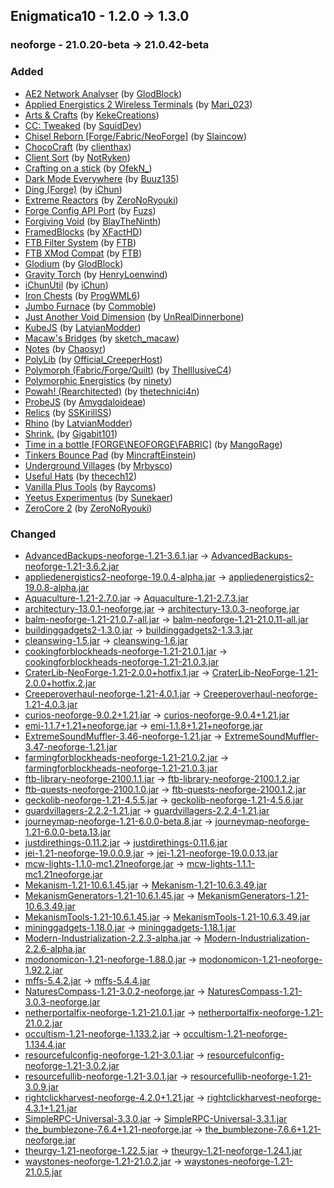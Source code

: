 ## Enigmatica10 - 1.2.0 -> 1.3.0

### neoforge - 21.0.20-beta -> 21.0.42-beta

### Added

  * [AE2 Network Analyser](https://www.curseforge.com/minecraft/mc-mods/ae2-network-analyser) (by [GlodBlock](https://www.curseforge.com/members/GlodBlock/projects))
  * [Applied Energistics 2 Wireless Terminals](https://www.curseforge.com/minecraft/mc-mods/applied-energistics-2-wireless-terminals) (by [Mari_023](https://www.curseforge.com/members/Mari_023/projects))
  * [Arts & Crafts](https://www.curseforge.com/minecraft/mc-mods/artsandcrafts) (by [KekeCreations](https://www.curseforge.com/members/KekeCreations/projects))
  * [CC: Tweaked](https://www.curseforge.com/minecraft/mc-mods/cc-tweaked) (by [SquidDev](https://www.curseforge.com/members/SquidDev/projects))
  * [Chisel Reborn [Forge/Fabric/NeoForge]](https://www.curseforge.com/minecraft/mc-mods/chisel-reborn) (by [Slaincow](https://www.curseforge.com/members/Slaincow/projects))
  * [ChocoCraft](https://www.curseforge.com/minecraft/mc-mods/chococraft) (by [clienthax](https://www.curseforge.com/members/clienthax/projects))
  * [Client Sort](https://www.curseforge.com/minecraft/mc-mods/clientsort) (by [NotRyken](https://www.curseforge.com/members/NotRyken/projects))
  * [Crafting on a stick](https://www.curseforge.com/minecraft/mc-mods/crafting-on-a-stick) (by [OfekN_](https://www.curseforge.com/members/OfekN_/projects))
  * [Dark Mode Everywhere](https://www.curseforge.com/minecraft/mc-mods/dark-mode-everywhere) (by [Buuz135](https://www.curseforge.com/members/Buuz135/projects))
  * [Ding (Forge)](https://www.curseforge.com/minecraft/mc-mods/ding) (by [iChun](https://www.curseforge.com/members/iChun/projects))
  * [Extreme Reactors](https://www.curseforge.com/minecraft/mc-mods/extreme-reactors) (by [ZeroNoRyouki](https://www.curseforge.com/members/ZeroNoRyouki/projects))
  * [Forge Config API Port](https://www.curseforge.com/minecraft/mc-mods/forge-config-api-port-fabric) (by [Fuzs](https://www.curseforge.com/members/Fuzs/projects))
  * [Forgiving Void](https://www.curseforge.com/minecraft/mc-mods/forgiving-void) (by [BlayTheNinth](https://www.curseforge.com/members/BlayTheNinth/projects))
  * [FramedBlocks](https://www.curseforge.com/minecraft/mc-mods/framedblocks) (by [XFactHD](https://www.curseforge.com/members/XFactHD/projects))
  * [FTB Filter System](https://www.curseforge.com/minecraft/mc-mods/ftb-filter-system) (by [FTB](https://www.curseforge.com/members/FTB/projects))
  * [FTB XMod Compat](https://www.curseforge.com/minecraft/mc-mods/ftb-xmod-compat) (by [FTB](https://www.curseforge.com/members/FTB/projects))
  * [Glodium](https://www.curseforge.com/minecraft/mc-mods/glodium) (by [GlodBlock](https://www.curseforge.com/members/GlodBlock/projects))
  * [Gravity Torch](https://www.curseforge.com/minecraft/mc-mods/gravity-torch) (by [HenryLoenwind](https://www.curseforge.com/members/HenryLoenwind/projects))
  * [iChunUtil](https://www.curseforge.com/minecraft/mc-mods/ichunutil) (by [iChun](https://www.curseforge.com/members/iChun/projects))
  * [Iron Chests](https://www.curseforge.com/minecraft/mc-mods/iron-chests) (by [ProgWML6](https://www.curseforge.com/members/ProgWML6/projects))
  * [Jumbo Furnace](https://www.curseforge.com/minecraft/mc-mods/jumbo-furnace) (by [Commoble](https://www.curseforge.com/members/Commoble/projects))
  * [Just Another Void Dimension](https://www.curseforge.com/minecraft/mc-mods/javd) (by [UnRealDinnerbone](https://www.curseforge.com/members/UnRealDinnerbone/projects))
  * [KubeJS](https://www.curseforge.com/minecraft/mc-mods/kubejs) (by [LatvianModder](https://www.curseforge.com/members/LatvianModder/projects))
  * [Macaw's Bridges](https://www.curseforge.com/minecraft/mc-mods/macaws-bridges) (by [sketch_macaw](https://www.curseforge.com/members/sketch_macaw/projects))
  * [Notes](https://www.curseforge.com/minecraft/mc-mods/notes) (by [Chaosyr](https://www.curseforge.com/members/Chaosyr/projects))
  * [PolyLib](https://www.curseforge.com/minecraft/mc-mods/polylib) (by [Official_CreeperHost](https://www.curseforge.com/members/Official_CreeperHost/projects))
  * [Polymorph (Fabric/Forge/Quilt)](https://www.curseforge.com/minecraft/mc-mods/polymorph) (by [TheIllusiveC4](https://www.curseforge.com/members/TheIllusiveC4/projects))
  * [Polymorphic Energistics](https://www.curseforge.com/minecraft/mc-mods/polymorphic-energistics) (by [ninety](https://www.curseforge.com/members/ninety/projects))
  * [Powah! (Rearchitected)](https://www.curseforge.com/minecraft/mc-mods/powah-rearchitected) (by [thetechnici4n](https://www.curseforge.com/members/thetechnici4n/projects))
  * [ProbeJS](https://www.curseforge.com/minecraft/mc-mods/probejs) (by [Amygdaloideae](https://www.curseforge.com/members/Amygdaloideae/projects))
  * [Relics](https://www.curseforge.com/minecraft/mc-mods/relics-mod) (by [SSKirillSS](https://www.curseforge.com/members/SSKirillSS/projects))
  * [Rhino](https://www.curseforge.com/minecraft/mc-mods/rhino) (by [LatvianModder](https://www.curseforge.com/members/LatvianModder/projects))
  * [Shrink.](https://www.curseforge.com/minecraft/mc-mods/shrink_) (by [Gigabit101](https://www.curseforge.com/members/Gigabit101/projects))
  * [Time in a bottle [FORGE\NEOFORGE\FABRIC]](https://www.curseforge.com/minecraft/mc-mods/time-in-a-bottle-universal) (by [MangoRage](https://www.curseforge.com/members/MangoRage/projects))
  * [Tinkers Bounce Pad](https://www.curseforge.com/minecraft/mc-mods/tinkers-bounce-pad) (by [MincraftEinstein](https://www.curseforge.com/members/MincraftEinstein/projects))
  * [Underground Villages](https://www.curseforge.com/minecraft/mc-mods/underground-villages) (by [Mrbysco](https://www.curseforge.com/members/Mrbysco/projects))
  * [Useful Hats](https://www.curseforge.com/minecraft/mc-mods/useful-hats) (by [thecech12](https://www.curseforge.com/members/thecech12/projects))
  * [Vanilla Plus Tools](https://www.curseforge.com/minecraft/mc-mods/vanilla-tools) (by [Raycoms](https://www.curseforge.com/members/Raycoms/projects))
  * [Yeetus Experimentus](https://www.curseforge.com/minecraft/mc-mods/yeetusexperimentus) (by [Sunekaer](https://www.curseforge.com/members/Sunekaer/projects))
  * [ZeroCore 2](https://www.curseforge.com/minecraft/mc-mods/zerocore) (by [ZeroNoRyouki](https://www.curseforge.com/members/ZeroNoRyouki/projects))

### Changed

  * [AdvancedBackups-neoforge-1.21-3.6.1.jar](https://www.curseforge.com/minecraft/mc-mods/advanced-backups/files/5454253) -> [AdvancedBackups-neoforge-1.21-3.6.2.jar](https://www.curseforge.com/minecraft/mc-mods/advanced-backups/files/5468507)
  * [appliedenergistics2-neoforge-19.0.4-alpha.jar](https://www.curseforge.com/minecraft/mc-mods/applied-energistics-2/files/5442679) -> [appliedenergistics2-19.0.8-alpha.jar](https://www.curseforge.com/minecraft/mc-mods/applied-energistics-2/files/5490518)
  * [Aquaculture-1.21-2.7.0.jar](https://www.curseforge.com/minecraft/mc-mods/aquaculture/files/5442604) -> [Aquaculture-1.21-2.7.3.jar](https://www.curseforge.com/minecraft/mc-mods/aquaculture/files/5484631)
  * [architectury-13.0.1-neoforge.jar](https://www.curseforge.com/minecraft/mc-mods/architectury-api/files/5424664) -> [architectury-13.0.3-neoforge.jar](https://www.curseforge.com/minecraft/mc-mods/architectury-api/files/5490620)
  * [balm-neoforge-1.21-21.0.7-all.jar](https://www.curseforge.com/minecraft/mc-mods/balm/files/5442096) -> [balm-neoforge-1.21-21.0.11-all.jar](https://www.curseforge.com/minecraft/mc-mods/balm/files/5485041)
  * [buildinggadgets2-1.3.0.jar](https://www.curseforge.com/minecraft/mc-mods/building-gadgets/files/5442392) -> [buildinggadgets2-1.3.3.jar](https://www.curseforge.com/minecraft/mc-mods/building-gadgets/files/5464117)
  * [cleanswing-1.5.jar](https://www.curseforge.com/minecraft/mc-mods/clean-swing-through-grass/files/5430474) -> [cleanswing-1.6.jar](https://www.curseforge.com/minecraft/mc-mods/clean-swing-through-grass/files/5481920)
  * [cookingforblockheads-neoforge-1.21-21.0.1.jar](https://www.curseforge.com/minecraft/mc-mods/cooking-for-blockheads/files/5427027) -> [cookingforblockheads-neoforge-1.21-21.0.3.jar](https://www.curseforge.com/minecraft/mc-mods/cooking-for-blockheads/files/5476978)
  * [CraterLib-NeoForge-1.21-2.0.0+hotfix.1.jar](https://www.curseforge.com/minecraft/mc-mods/craterlib/files/5426707) -> [CraterLib-NeoForge-1.21-2.0.0+hotfix.2.jar](https://www.curseforge.com/minecraft/mc-mods/craterlib/files/5468655)
  * [Creeperoverhaul-neoforge-1.21-4.0.1.jar](https://www.curseforge.com/minecraft/mc-mods/creeper-overhaul/files/5451229) -> [Creeperoverhaul-neoforge-1.21-4.0.3.jar](https://www.curseforge.com/minecraft/mc-mods/creeper-overhaul/files/5483979)
  * [curios-neoforge-9.0.2+1.21.jar](https://www.curseforge.com/minecraft/mc-mods/curios-continuation/files/5441959) -> [curios-neoforge-9.0.4+1.21.jar](https://www.curseforge.com/minecraft/mc-mods/curios-continuation/files/5476603)
  * [emi-1.1.7+1.21+neoforge.jar](https://www.curseforge.com/minecraft/mc-mods/emi/files/5436759) -> [emi-1.1.8+1.21+neoforge.jar](https://www.curseforge.com/minecraft/mc-mods/emi/files/5481786)
  * [ExtremeSoundMuffler-3.46-neoforge-1.21.jar](https://www.curseforge.com/minecraft/mc-mods/extreme-sound-muffler/files/5425215) -> [ExtremeSoundMuffler-3.47-neoforge-1.21.jar](https://www.curseforge.com/minecraft/mc-mods/extreme-sound-muffler/files/5486270)
  * [farmingforblockheads-neoforge-1.21-21.0.2.jar](https://www.curseforge.com/minecraft/mc-mods/farming-for-blockheads/files/5426962) -> [farmingforblockheads-neoforge-1.21-21.0.3.jar](https://www.curseforge.com/minecraft/mc-mods/farming-for-blockheads/files/5492595)
  * [ftb-library-neoforge-2100.1.1.jar](https://www.curseforge.com/minecraft/mc-mods/ftb-library-forge/files/5454538) -> [ftb-library-neoforge-2100.1.2.jar](https://www.curseforge.com/minecraft/mc-mods/ftb-library-forge/files/5482367)
  * [ftb-quests-neoforge-2100.1.0.jar](https://www.curseforge.com/minecraft/mc-mods/ftb-quests-forge/files/5453223) -> [ftb-quests-neoforge-2100.1.2.jar](https://www.curseforge.com/minecraft/mc-mods/ftb-quests-forge/files/5482829)
  * [geckolib-neoforge-1.21-4.5.5.jar](https://www.curseforge.com/minecraft/mc-mods/geckolib/files/5427184) -> [geckolib-neoforge-1.21-4.5.6.jar](https://www.curseforge.com/minecraft/mc-mods/geckolib/files/5460144)
  * [guardvillagers-2.2.2-1.21.jar](https://www.curseforge.com/minecraft/mc-mods/guard-villagers/files/5446335) -> [guardvillagers-2.2.4-1.21.jar](https://www.curseforge.com/minecraft/mc-mods/guard-villagers/files/5486430)
  * [journeymap-neoforge-1.21-6.0.0-beta.8.jar](https://www.curseforge.com/minecraft/mc-mods/journeymap/files/5452643) -> [journeymap-neoforge-1.21-6.0.0-beta.13.jar](https://www.curseforge.com/minecraft/mc-mods/journeymap/files/5485234)
  * [justdirethings-0.11.2.jar](https://www.curseforge.com/minecraft/mc-mods/just-dire-things/files/5443154) -> [justdirethings-0.11.6.jar](https://www.curseforge.com/minecraft/mc-mods/just-dire-things/files/5490974)
  * [jei-1.21-neoforge-19.0.0.9.jar](https://www.curseforge.com/minecraft/mc-mods/jei/files/5447427) -> [jei-1.21-neoforge-19.0.0.13.jar](https://www.curseforge.com/minecraft/mc-mods/jei/files/5491340)
  * [mcw-lights-1.1.0-mc1.21neoforge.jar](https://www.curseforge.com/minecraft/mc-mods/macaws-lights-and-lamps/files/5450269) -> [mcw-lights-1.1.1-mc1.21neoforge.jar](https://www.curseforge.com/minecraft/mc-mods/macaws-lights-and-lamps/files/5473578)
  * [Mekanism-1.21-10.6.1.45.jar](https://www.curseforge.com/minecraft/mc-mods/mekanism/files/5433143) -> [Mekanism-1.21-10.6.3.49.jar](https://www.curseforge.com/minecraft/mc-mods/mekanism/files/5478403)
  * [MekanismGenerators-1.21-10.6.1.45.jar](https://www.curseforge.com/minecraft/mc-mods/mekanism-generators/files/5433146) -> [MekanismGenerators-1.21-10.6.3.49.jar](https://www.curseforge.com/minecraft/mc-mods/mekanism-generators/files/5478406)
  * [MekanismTools-1.21-10.6.1.45.jar](https://www.curseforge.com/minecraft/mc-mods/mekanism-tools/files/5433147) -> [MekanismTools-1.21-10.6.3.49.jar](https://www.curseforge.com/minecraft/mc-mods/mekanism-tools/files/5478407)
  * [mininggadgets-1.18.0.jar](https://www.curseforge.com/minecraft/mc-mods/mining-gadgets/files/5450384) -> [mininggadgets-1.18.1.jar](https://www.curseforge.com/minecraft/mc-mods/mining-gadgets/files/5491214)
  * [Modern-Industrialization-2.2.3-alpha.jar](https://www.curseforge.com/minecraft/mc-mods/modern-industrialization/files/5447021) -> [Modern-Industrialization-2.2.6-alpha.jar](https://www.curseforge.com/minecraft/mc-mods/modern-industrialization/files/5490765)
  * [modonomicon-1.21-neoforge-1.88.0.jar](https://www.curseforge.com/minecraft/mc-mods/modonomicon/files/5457839) -> [modonomicon-1.21-neoforge-1.92.2.jar](https://www.curseforge.com/minecraft/mc-mods/modonomicon/files/5491944)
  * [mffs-5.4.2.jar](https://www.curseforge.com/minecraft/mc-mods/mffs/files/5450849) -> [mffs-5.4.4.jar](https://www.curseforge.com/minecraft/mc-mods/mffs/files/5475469)
  * [NaturesCompass-1.21-3.0.2-neoforge.jar](https://www.curseforge.com/minecraft/mc-mods/natures-compass/files/5456506) -> [NaturesCompass-1.21-3.0.3-neoforge.jar](https://www.curseforge.com/minecraft/mc-mods/natures-compass/files/5474686)
  * [netherportalfix-neoforge-1.21-21.0.1.jar](https://www.curseforge.com/minecraft/mc-mods/netherportalfix/files/5427084) -> [netherportalfix-neoforge-1.21-21.0.2.jar](https://www.curseforge.com/minecraft/mc-mods/netherportalfix/files/5472056)
  * [occultism-1.21-neoforge-1.133.2.jar](https://www.curseforge.com/minecraft/mc-mods/occultism/files/5457282) -> [occultism-1.21-neoforge-1.134.4.jar](https://www.curseforge.com/minecraft/mc-mods/occultism/files/5481812)
  * [resourcefulconfig-neoforge-1.21-3.0.1.jar](https://www.curseforge.com/minecraft/mc-mods/resourceful-config/files/5450946) -> [resourcefulconfig-neoforge-1.21-3.0.2.jar](https://www.curseforge.com/minecraft/mc-mods/resourceful-config/files/5481990)
  * [resourcefullib-neoforge-1.21-3.0.1.jar](https://www.curseforge.com/minecraft/mc-mods/resourceful-lib/files/5443192) -> [resourcefullib-neoforge-1.21-3.0.9.jar](https://www.curseforge.com/minecraft/mc-mods/resourceful-lib/files/5483169)
  * [rightclickharvest-neoforge-4.2.0+1.21.jar](https://www.curseforge.com/minecraft/mc-mods/rightclickharvest/files/5427523) -> [rightclickharvest-neoforge-4.3.1+1.21.jar](https://www.curseforge.com/minecraft/mc-mods/rightclickharvest/files/5492116)
  * [SimpleRPC-Universal-3.3.0.jar](https://www.curseforge.com/minecraft/mc-mods/simple-discord-rpc/files/5425186) -> [SimpleRPC-Universal-3.3.1.jar](https://www.curseforge.com/minecraft/mc-mods/simple-discord-rpc/files/5468674)
  * [the_bumblezone-7.6.4+1.21-neoforge.jar](https://www.curseforge.com/minecraft/mc-mods/the-bumblezone-forge/files/5457787) -> [the_bumblezone-7.6.6+1.21-neoforge.jar](https://www.curseforge.com/minecraft/mc-mods/the-bumblezone-forge/files/5477999)
  * [theurgy-1.21-neoforge-1.22.5.jar](https://www.curseforge.com/minecraft/mc-mods/theurgy/files/5453367) -> [theurgy-1.21-neoforge-1.24.1.jar](https://www.curseforge.com/minecraft/mc-mods/theurgy/files/5481597)
  * [waystones-neoforge-1.21-21.0.2.jar](https://www.curseforge.com/minecraft/mc-mods/waystones/files/5443426) -> [waystones-neoforge-1.21-21.0.5.jar](https://www.curseforge.com/minecraft/mc-mods/waystones/files/5492600)

